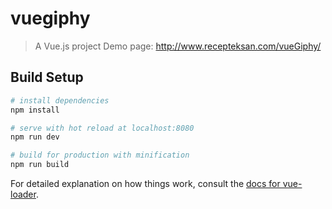 # vuegiphy

> A Vue.js project
Demo page: http://www.recepteksan.com/vueGiphy/

## Build Setup

``` bash
# install dependencies
npm install

# serve with hot reload at localhost:8080
npm run dev

# build for production with minification
npm run build
```

For detailed explanation on how things work, consult the [docs for vue-loader](http://vuejs.github.io/vue-loader).
